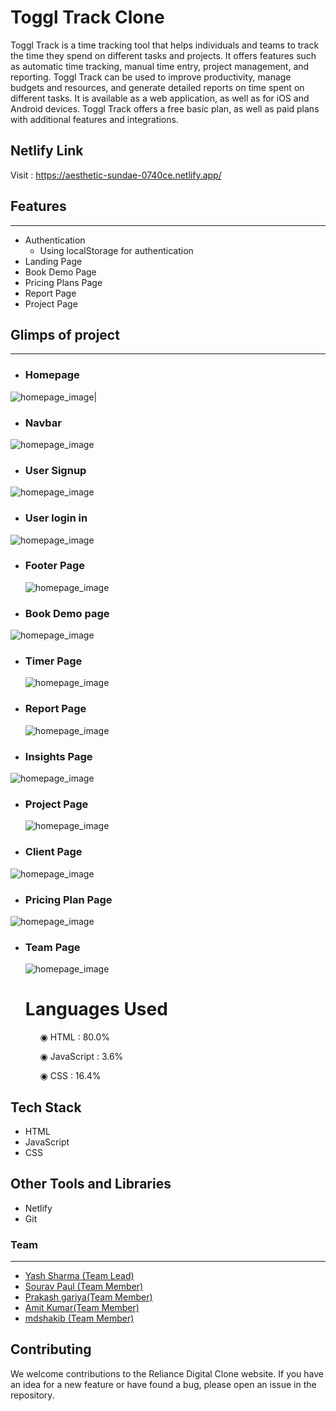# Toggl Track Clone

<p>
Toggl Track is a time tracking tool that helps individuals and teams to track the time they spend on different tasks and projects. It offers features such as automatic time tracking, manual time entry, project management, and reporting. Toggl Track can be used to improve productivity, manage budgets and resources, and generate detailed reports on time spent on different tasks. It is available as a web application, as well as for iOS and Android devices. Toggl Track offers a free basic plan, as well as paid plans with additional features and integrations.
</p>

## Netlify Link

Visit : https://aesthetic-sundae-0740ce.netlify.app/

## Features

---

- Authentication
  - Using localStorage for authentication
- Landing Page
- Book Demo Page
- Pricing Plans Page
- Report Page
- Project Page

## Glimps of project

---

- ### Homepage

<img src='https://i.imgur.com/Ygoq4Ca.png' alt="homepage_image" />|

- ### Navbar

<img src="https://i.imgur.com/oO2yGwS.png" alt="homepage_image" />

- ### User Signup

<img src="https://i.imgur.com/PqL78dQ.png" alt="homepage_image" />

- ### User login in

<img src="https://i.imgur.com/FdEww63.png" alt="homepage_image" />

- ### Footer Page

  <img src="https://i.imgur.com/ipAL0vI.png" alt="homepage_image" />

- ### Book Demo page

<img src="https://i.imgur.com/pgnIs3w.png" alt="homepage_image" />

- ### Timer Page

  <img src="https://i.imgur.com/ZJGdWR5.png" alt="homepage_image" />

- ### Report Page

  <img src="https://i.imgur.com/Vnw0vmn.png" alt="homepage_image" />

- ### Insights Page

<img src="https://i.imgur.com/dDzaJY0.png" alt="homepage_image" />

- ### Project Page

  <img src="https://i.imgur.com/Dj4cURP.png" alt="homepage_image" />

- ### Client Page

<img src="https://i.imgur.com/K4EfDkG.png" alt="homepage_image" />

- ### Pricing Plan Page

<img src="https://i.imgur.com/beacnF0.png" alt="homepage_image" />

- ### Team Page

  <img src="https://i.imgur.com/Wbb2HJu.png" alt="homepage_image" />

  # Languages Used

<ul dir="auto">
  <ol dir="auto">◉ HTML : 80.0%</ol>
 <ol dir="auto">◉ JavaScript : 3.6%</ol>
 <ol dir="auto">◉ CSS : 16.4%</ol>
 </ul>

## Tech Stack

- HTML
- JavaScript
- CSS

## Other Tools and Libraries

- Netlify
- Git

### Team

---

 <ul>
        <li><a href="https://github.com/YashSharma7746">Yash Sharma (Team Lead)</a></li>
        <li><a href="https://github.com/souravpl8092">Sourav Paul (Team Member)</a></li>
        <li><a href="https://github.com/pgariya">Prakash gariya(Team Member)</a> </li>
        <li><a href="https://github.com/Amitk2108">Amit Kumar(Team Member)</a></li>
        <li><a href="https://github.com/shakib406">mdshakib (Team Member)</a></li>
</ul>

## Contributing

We welcome contributions to the Reliance Digital Clone website. If you have an idea for a new feature or have found a bug, please open an issue in the repository.

